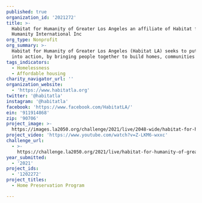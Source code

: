 ```yaml
---
published: true
organization_id: '2021272'
title: >-
  Habitat for Humanity of Greater Los Angeles an affiliate of Habitat for
  Humanity International Inc
org_type: Nonprofit
org_summary: >-
  Habitat for Humanity of Greater Los Angeles (Habitat LA) seeks to put love
  into action, by bringing people together to build homes, communities and hope.
tags_indicators:
  - Homelessness
  - Affordable housing
charity_navigator_url: ''
organization_website:
  - 'https://www.habitatla.org'
twitter: '@habitatla'
instagram: '@habitatla'
facebook: 'https://www.facebook.com/HabitatLA/'
ein: '911914868'
zip: '90706'
project_image: >-
  https://images.la2050.org/challenge/2021/live/2048-wide/habitat-for-humanity-of-greater-los-angeles-an-affiliate-of-habitat-for-humanity-international-inc.jpg
project_video: 'https://www.youtube.com/watch?v=Z-LKM6-wxxc'
challenge_url:
  - >-
    https://challenge.la2050.org/2021/live/habitat-for-humanity-of-greater-los-angeles-an-affiliate-of-habitat-for-humanity-international-inc/
year_submitted:
  - '2021'
project_ids:
  - '1202272'
project_titles:
  - Home Preservation Program

---
```

